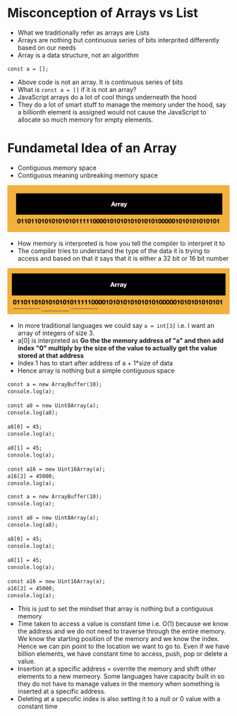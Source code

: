 # Misconception of Arrays vs List

- What we traditionally refer as arrays are Lists
- Arrays are nothing but continuous series of bits interprited differently based on our needs
- Array is a data structure, not an algorithm

```
const a = [];
```

- Above code is not an array. It is continuous series of bits
- What is `const a = []` if it is not an array?
- JavaScript arrays do a lot of cool things underneath the hood
- They do a lot of smart stuff to manage the memory under the hood, say a billionth element is assigned would not cause the JavaScript to allocate so much memory for empty elements.

# Fundametal Idea of an Array
- Contiguous memory space
- Contiguous meaning unbreaking memory space

![](../images/img3.png)

- How memory is interpreted is how you tell the compiler to interpret it to
- The compiler tries to understand the type of the data it is trying to access and based on that it says that it is either a 32 bit or 16 bit number

![](../images/img4.png)
- In more traditional languages we could say `a = int[3]` i.e. I want an array of integers of size 3.
- a[0] is interpreted as **Go the the memory address of "a" and then add index "0" multiply by the size of the value to actually get the value stored at that address**
- Index 1 has to start after address of a + 1*size of data
- Hence array is nothing but a simple contiguous space

```
const a = new ArrayBuffer(10);
console.log(a);

const a8 = new Uint8Array(a);
console.log(a8);

a8[0] = 45;
console.log(a);

a8[1] = 45;
console.log(a);

const a16 = new Uint16Array(a);
a16[2] = 45000;
console.log(a);
```

```
const a = new ArrayBuffer(10);
console.log(a);

const a8 = new Uint8Array(a);
console.log(a8);

a8[0] = 45;
console.log(a);

a8[1] = 45;
console.log(a);

const a16 = new Uint16Array(a);
a16[2] = 45000;
console.log(a);
```

- This is just to set the mindset that array is nothing but a contiguous memory
- Time taken to access a value is constant time i.e. O(1) because we know the address and we do not need to traverse through the entire memory. We know the starting position of the memory and we know the index. Hence we can pin point to the location we want to go to. Even if we have billion elements, we have constant time to access, push, pop or delete a value.
- Insertion at a specific address = overrite the memory and shift other elements to a new memeory. Some languages have capacity built in so they do not have to manage values in the memory when something is inserted at a specific address.
- Deleting at a specofic index is also setting it to a null or 0 value with a constant time

